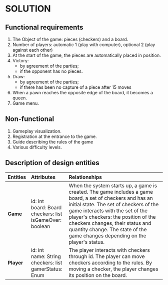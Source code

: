 # SOLUTION
## Functional requirements
1. The Object of the game: pieces (checkers) and a board.
2. Number of players: automatic 1 (play with computer), optional 2 (play against each other)
3. At the start of the game, the pieces are automatically placed in position.
4. Victory: 
    * by agreement of the parties; 
    * if the opponent has no pieces.
5. Draw:
    * by agreement of the parties;
    * if there has been no capture of a piece after 15 moves
6. When a pawn reaches the opposite edge of the board, it becomes a queen.
7. Game menu.
## Non-functional
1. Gameplay visualization. 
2. Registration at the entrance to the game.
3. Guide describing the rules of the game
4. Various difficulty levels.
## Description of design entities
| Entities | Attributes | Relationships |
|:-----------|:------------|:------------|
| __Game__ | id: int <br> board: Board <br> checkers: list<Checker> <br> isGameOver: boolean | When the system starts up, a game is created. The game includes a game board, a set of checkers and has an initial state. The set of checkers of the game interacts with the set of the player's checkers: the position of the checkers changes, their status and quantity change. The state of the game changes depending on the player's status. |
| __Player__ | id: int <br> name: String <br> checkers: list <br> gamerStatus: Enum| The player interacts with checkers through id. The player can move checkers according to the rules. By moving a checker, the player changes its position on the board.|

